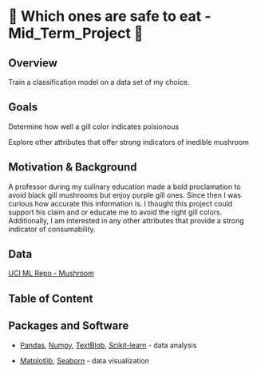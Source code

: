 # :mushroom: Which ones are safe to eat  - Mid_Term_Project :mushroom:

## Overview

Train a classification model on a data set of my choice.

## Goals

Determine how well a gill color indicates poisionous

Explore other attributes that offer strong indicators of inedible mushroom

## Motivation & Background

A professor during my culinary education made a bold proclamation to avoid black gill mushrooms but enjoy purple gill ones. Since then I was curious how accurate this information is. I thought this project could support his claim and or educate me to avoid the right gill colors. Additionally, I am interested in any other attributes that provide a strong indicator of consumability.

## Data

[UCI ML Repo - Mushroom](https://archive.ics.uci.edu/ml/machine-learning-databases/mushroom/agaricus-lepiota.data)

## Table of Content

## Packages and Software

+ [Pandas](https://pandas.pydata.org/), [Numpy](https://numpy.org/), [TextBlob](https://textblob.readthedocs.io/en/dev/install.html), [Scikit-learn](https://scikit-learn.org/stable/index.html) - data analysis
	
+ [Matplotlib](https://matplotlib.org/), [Seaborn](https://seaborn.pydata.org/ ) - data visualization
